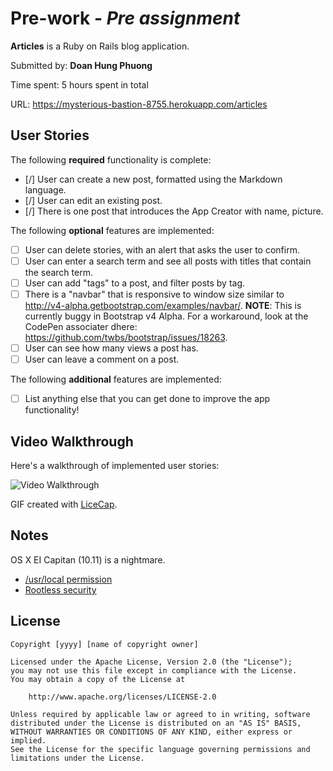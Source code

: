 # Pre-work - *Pre assignment*

**Articles** is a Ruby on Rails blog application.

Submitted by: **Doan Hung Phuong**

Time spent: 5 hours spent in total

URL: https://mysterious-bastion-8755.herokuapp.com/articles

## User Stories

The following **required** functionality is complete:

* [/] User can create a new post, formatted using the Markdown language.
* [/] User can edit an existing post.
* [/] There is one post that introduces the App Creator with name, picture.

The following **optional** features are implemented:

* [ ] User can delete stories, with an alert that asks the user to confirm.
* [ ] User can enter a search term and see all posts with titles that contain the search term.
* [ ] User can add "tags" to a post, and filter posts by tag. 
* [ ] There is a "navbar" that is responsive to window size similar to http://v4-alpha.getbootstrap.com/examples/navbar/. **NOTE**: This is currently buggy in Bootstrap v4 Alpha. For a workaround, look at the CodePen associater dhere: https://github.com/twbs/bootstrap/issues/18263. 
* [ ] User can see how many views a post has. 
* [ ] User can leave a comment on a post.

The following **additional** features are implemented:

- [ ] List anything else that you can get done to improve the app functionality!

## Video Walkthrough 

Here's a walkthrough of implemented user stories:

![Video Walkthrough](http://imgur.com/AOn2Ij9)

GIF created with [LiceCap](http://www.cockos.com/licecap/).

## Notes

OS X EI Capitan (10.11) is a nightmare.
* [/usr/local permission](https://github.com/Homebrew/homebrew/blob/master/share/doc/homebrew/El_Capitan_and_Homebrew.md#if-usrlocal-does-not-exist)
* [Rootless security](http://stackoverflow.com/questions/32891965/error-while-executing-gem-errnoeperm-operation-not-permitted)

## License

    Copyright [yyyy] [name of copyright owner]

    Licensed under the Apache License, Version 2.0 (the "License");
    you may not use this file except in compliance with the License.
    You may obtain a copy of the License at

        http://www.apache.org/licenses/LICENSE-2.0

    Unless required by applicable law or agreed to in writing, software
    distributed under the License is distributed on an "AS IS" BASIS,
    WITHOUT WARRANTIES OR CONDITIONS OF ANY KIND, either express or implied.
    See the License for the specific language governing permissions and
    limitations under the License.
